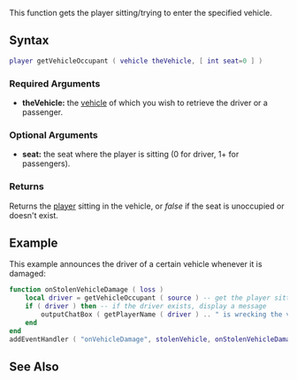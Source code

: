 This function gets the player sitting/trying to enter the specified vehicle.

Syntax
------

``` lua
player getVehicleOccupant ( vehicle theVehicle, [ int seat=0 ] )            
```

### Required Arguments

-   **theVehicle:** the [vehicle](/vehicle.md "wikilink") of which you wish to retrieve the driver or a passenger.

### Optional Arguments

-   **seat:** the seat where the player is sitting (0 for driver, 1+ for passengers).

### Returns

Returns the [player](/player.md "wikilink") sitting in the vehicle, or *false* if the seat is unoccupied or doesn't exist.

Example
-------

This example announces the driver of a certain vehicle whenever it is damaged:

``` lua
function onStolenVehicleDamage ( loss )
    local driver = getVehicleOccupant ( source ) -- get the player sitting in seat 0
    if ( driver ) then -- if the driver exists, display a message
        outputChatBox ( getPlayerName ( driver ) .. " is wrecking the vehicle he stole!" )
    end
end
addEventHandler ( "onVehicleDamage", stolenVehicle, onStolenVehicleDamage )
```

See Also
--------
